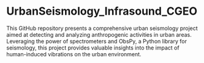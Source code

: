 # UrbanSeismology_Infrasound_CGEO
This GitHub repository presents a comprehensive urban seismology project aimed at detecting and analyzing anthropogenic activities in urban areas. Leveraging the power of spectrometers and ObsPy, a Python library for seismology, this project provides valuable insights into the impact of human-induced vibrations on the urban environment.

